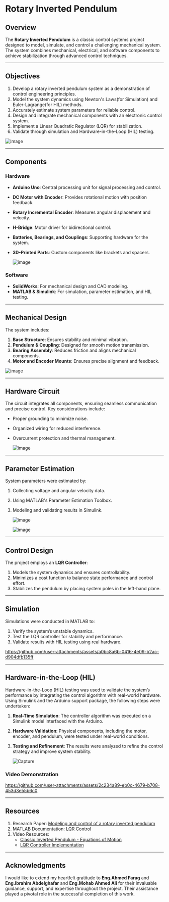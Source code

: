 # Rotary Inverted Pendulum

## Overview
The **Rotary Inverted Pendulum** 
is a classic control systems project designed to model, simulate, and control a challenging mechanical system.
The system combines mechanical, electrical, and software components to achieve stabilization through advanced control techniques.

---

## Objectives
1. Develop a rotary inverted pendulum system as a demonstration of control engineering principles.
2. Model the system dynamics using Newton's Laws(for Simulation) and Euler-Lagrange(for HIL) methods.
3. Accurately estimate system parameters for reliable control.
4. Design and integrate mechanical components with an electronic control system.
5. Implement a Linear Quadratic Regulator (LQR) for stabilization.
6. Validate through simulation and Hardware-in-the-Loop (HIL) testing.
   
![image](https://github.com/user-attachments/assets/fc2c69f7-d329-4f5c-9913-02576dd4d7d7)

---

## Components
### Hardware
- **Arduino Uno**: Central processing unit for signal processing and control.
- **DC Motor with Encoder**: Provides rotational motion with position feedback.
- **Rotary Incremental Encoder**: Measures angular displacement and velocity.
- **H-Bridge**: Motor driver for bidirectional control.
- **Batteries, Bearings, and Couplings**: Supporting hardware for the system.
- **3D-Printed Parts**: Custom components like brackets and spacers.

  ![image](https://github.com/user-attachments/assets/cc26d900-9ec1-4162-afee-263d26c26ae2)


### Software
- **SolidWorks**: For mechanical design and CAD modeling.
- **MATLAB & Simulink**: For simulation, parameter estimation, and HIL testing.

---

## Mechanical Design
The system includes:
1. **Base Structure**: Ensures stability and minimal vibration.
2. **Pendulum & Coupling**: Designed for smooth motion transmission.
3. **Bearing Assembly**: Reduces friction and aligns mechanical components.
4. **Motor and Encoder Mounts**: Ensures precise alignment and feedback.

![image](https://github.com/user-attachments/assets/896768da-438c-418f-b9ea-f0ab97c370ad)

---

## Hardware Circuit
The circuit integrates all components, ensuring seamless communication and precise control. Key considerations include:
- Proper grounding to minimize noise.
- Organized wiring for reduced interference.
- Overcurrent protection and thermal management.
  
  ![image](https://github.com/user-attachments/assets/56a4471b-4bab-40ba-99e8-a61e092935f3)

---

## Parameter Estimation
System parameters were estimated by:
1. Collecting voltage and angular velocity data.
2. Using MATLAB's Parameter Estimation Toolbox.
3. Modeling and validating results in Simulink.
   
   ![image](https://github.com/user-attachments/assets/0c94baa1-16df-49ae-8c34-a0e4a6ea70e6)
   
   ![image](https://github.com/user-attachments/assets/c160f6f5-ab1e-45f6-b35b-ebc04c53515c)


---

## Control Design
The project employs an **LQR Controller**:
1. Models the system dynamics and ensures controllability.
2. Minimizes a cost function to balance state performance and control effort.
3. Stabilizes the pendulum by placing system poles in the left-hand plane.

---
## Simulation

Simulations were conducted in MATLAB to:
1. Verify the system’s unstable dynamics.
2. Test the LQR controller for stability and performance.
3. Validate results with HIL testing using real hardware.

https://github.com/user-attachments/assets/a0bc8a6b-0416-4e09-b2ac-d904dfb135ff

---
## Hardware-in-the-Loop (HIL)

Hardware-in-the-Loop (HIL) testing was used to validate the system’s performance by integrating the control algorithm with real-world hardware. Using Simulink and the Arduino support package, the following steps were undertaken:
1. **Real-Time Simulation**: The controller algorithm was executed on a Simulink model interfaced with the Arduino.
2. **Hardware Validation**: Physical components, including the motor, encoder, and pendulum, were tested under real-world conditions.
3. **Testing and Refinement**: The results were analyzed to refine the control strategy and improve system stability.

   ![Capture](https://github.com/user-attachments/assets/c7ddca3c-49a6-4f43-94e6-b379598171cf)

### Video Demonstration

https://github.com/user-attachments/assets/2c234a89-eb0c-4679-b708-453d3e55b6c0

---


## Resources
1. Research Paper: [Modeling and control of a rotary inverted pendulum](https://ieeexplore.ieee.org/document/5589450)
2. MATLAB Documentation: [LQR Control](https://www.mathworks.com/help/control/ref/lti.lqr.html)
3. Video Resources:
   - [Classic Inverted Pendulum - Equations of Motion](https://www.youtube.com/watch?v=5qJY-ZaKSic)
   - [LQR Controller Implementation](https://www.youtube.com/watch?v=E_RDCFOlJx4)

---

## Acknowledgments
I would like to extend my heartfelt gratitude to **Eng.Ahmed Farag** and **Eng.Ibrahim Abdelghafar** and **Eng.Mohab Ahmed Ali** for their invaluable guidance, support, and expertise throughout the project. Their assistance played a pivotal role in the successful completion of this work.

